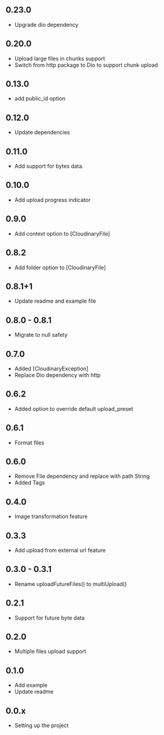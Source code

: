 ## 0.23.0
- Upgrade dio dependency

## 0.20.0
- Upload large files in chunks support
- Switch from http package to Dio to support chunk upload

## 0.13.0
- add public_id option

## 0.12.0
- Update dependencies

## 0.11.0
- Add support for bytes data.

## 0.10.0
- Add upload progress indicator

## 0.9.0
- Add context option to [CloudinaryFile]

## 0.8.2
- Add folder option to [CloudinaryFile]

## 0.8.1+1

- Update readme and example file

## 0.8.0 - 0.8.1

- Migrate to null safety

## 0.7.0

- Added [CloudinaryException]
- Replace Dio dependency with http

## 0.6.2

- Added option to override default upload_preset

## 0.6.1

- Format files

## 0.6.0

- Remove File dependency and replace with path String
- Added Tags

## 0.4.0

- Image transformation feature

## 0.3.3

- Add upload from external url feature

## 0.3.0 - 0.3.1

- Rename uploadFutureFiles() to multiUpload()

## 0.2.1

- Support for future byte data

## 0.2.0

- Multiple files upload support

## 0.1.0

- Add example
- Update readme

## 0.0.x

- Setting up the project
